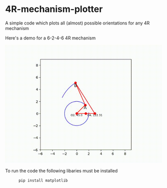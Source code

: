 # 4R-mechanism-plotter
A simple code which plots all (almost) possible orientations for any 4R mechanism 

Here's a demo for a 6-2-4-6 4R mechanism

![Trail](gitgif.gif)

To run the code the following libaries must be installed
          
          pip install matplotlib
